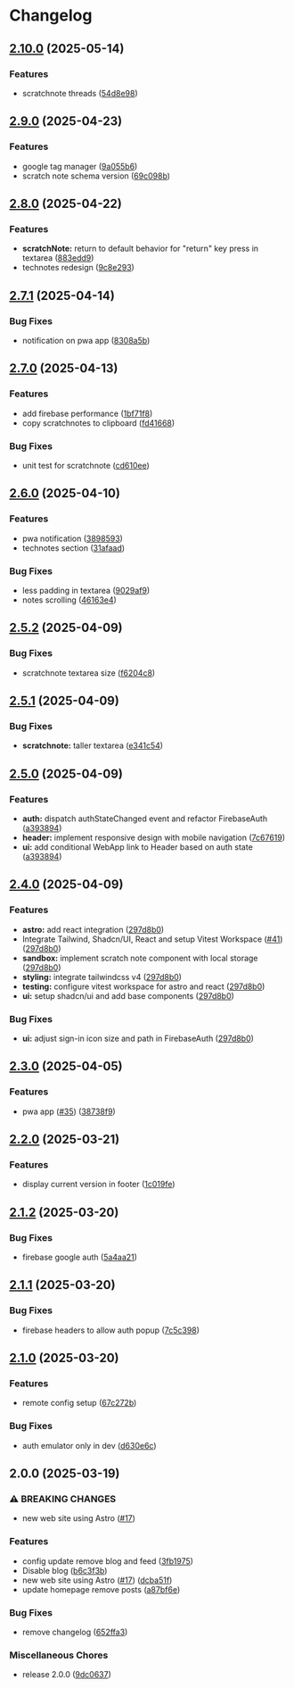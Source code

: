 # Changelog

## [2.10.0](https://github.com/raph84/blog/compare/v2.9.0...v2.10.0) (2025-05-14)


### Features

* scratchnote threads ([54d8e98](https://github.com/raph84/blog/commit/54d8e98c41d2182dc2ce2bfb97d3eee0b80dcc94))

## [2.9.0](https://github.com/raph84/blog/compare/v2.8.0...v2.9.0) (2025-04-23)


### Features

* google tag manager ([9a055b6](https://github.com/raph84/blog/commit/9a055b62de60ac1247bdfa4a4ebdf8012559c968))
* scratch note schema version ([69c098b](https://github.com/raph84/blog/commit/69c098b8744f870bf60139e212868bada30e462d))

## [2.8.0](https://github.com/raph84/blog/compare/v2.7.1...v2.8.0) (2025-04-22)


### Features

* **scratchNote:** return to default behavior for "return" key press in textarea ([883edd9](https://github.com/raph84/blog/commit/883edd975e900a44a574922f20714098e2759464))
* technotes redesign ([9c8e293](https://github.com/raph84/blog/commit/9c8e2936bcf9418eaa7c0e2134a5eea9f04e45f2))

## [2.7.1](https://github.com/raph84/blog/compare/v2.7.0...v2.7.1) (2025-04-14)


### Bug Fixes

* notification on pwa app ([8308a5b](https://github.com/raph84/blog/commit/8308a5be5ade1cf5e23f674872512fdfa0b69214))

## [2.7.0](https://github.com/raph84/blog/compare/v2.6.0...v2.7.0) (2025-04-13)


### Features

* add firebase performance ([1bf71f8](https://github.com/raph84/blog/commit/1bf71f84dba89155fbc40187d6c9490fc7b4b5a1))
* copy scratchnotes to clipboard ([fd41668](https://github.com/raph84/blog/commit/fd41668af33c48f974a72d4a961eb40a8a62a27a))


### Bug Fixes

* unit test for scratchnote ([cd610ee](https://github.com/raph84/blog/commit/cd610eebf2dc397090fef970070caafe0de478fd))

## [2.6.0](https://github.com/raph84/blog/compare/v2.5.2...v2.6.0) (2025-04-10)


### Features

* pwa notification ([3898593](https://github.com/raph84/blog/commit/3898593aa0acdee1ea39064b16a12d4381e28c80))
* technotes section ([31afaad](https://github.com/raph84/blog/commit/31afaadab94ee0d56c68bc4c5c67cbab23031bcf))


### Bug Fixes

* less padding in textarea ([9029af9](https://github.com/raph84/blog/commit/9029af9de40194ebbbe4415f3c805f0d87e06d2c))
* notes scrolling ([46163e4](https://github.com/raph84/blog/commit/46163e474c3e64afe2bdf0873d55cf6498b7c286))

## [2.5.2](https://github.com/raph84/blog/compare/v2.5.1...v2.5.2) (2025-04-09)


### Bug Fixes

* scratchnote textarea size ([f6204c8](https://github.com/raph84/blog/commit/f6204c8880dd3af515eda0acc971fa2682b16c0a))

## [2.5.1](https://github.com/raph84/blog/compare/v2.5.0...v2.5.1) (2025-04-09)


### Bug Fixes

* **scratchnote:** taller textarea ([e341c54](https://github.com/raph84/blog/commit/e341c545875ac23180865ee0497ba1d37ab56404))

## [2.5.0](https://github.com/raph84/blog/compare/v2.4.0...v2.5.0) (2025-04-09)


### Features

* **auth:** dispatch authStateChanged event and refactor FirebaseAuth ([a393894](https://github.com/raph84/blog/commit/a393894e6c491f228ef0d166e68a8e71a62bcdc9))
* **header:** implement responsive design with mobile navigation ([7c67619](https://github.com/raph84/blog/commit/7c676190a84a14b1ee0f5ee219cf95dc22d4e835))
* **ui:** add conditional WebApp link to Header based on auth state ([a393894](https://github.com/raph84/blog/commit/a393894e6c491f228ef0d166e68a8e71a62bcdc9))

## [2.4.0](https://github.com/raph84/blog/compare/v2.3.0...v2.4.0) (2025-04-09)


### Features

* **astro:** add react integration ([297d8b0](https://github.com/raph84/blog/commit/297d8b0ba83c4b3ca36311d1aed77c09f6a1fb0f))
* Integrate Tailwind, Shadcn/UI, React and setup Vitest Workspace ([#41](https://github.com/raph84/blog/issues/41)) ([297d8b0](https://github.com/raph84/blog/commit/297d8b0ba83c4b3ca36311d1aed77c09f6a1fb0f))
* **sandbox:** implement scratch note component with local storage ([297d8b0](https://github.com/raph84/blog/commit/297d8b0ba83c4b3ca36311d1aed77c09f6a1fb0f))
* **styling:** integrate tailwindcss v4 ([297d8b0](https://github.com/raph84/blog/commit/297d8b0ba83c4b3ca36311d1aed77c09f6a1fb0f))
* **testing:** configure vitest workspace for astro and react ([297d8b0](https://github.com/raph84/blog/commit/297d8b0ba83c4b3ca36311d1aed77c09f6a1fb0f))
* **ui:** setup shadcn/ui and add base components ([297d8b0](https://github.com/raph84/blog/commit/297d8b0ba83c4b3ca36311d1aed77c09f6a1fb0f))


### Bug Fixes

* **ui:** adjust sign-in icon size and path in FirebaseAuth ([297d8b0](https://github.com/raph84/blog/commit/297d8b0ba83c4b3ca36311d1aed77c09f6a1fb0f))

## [2.3.0](https://github.com/raph84/blog/compare/v2.2.0...v2.3.0) (2025-04-05)


### Features

* pwa app ([#35](https://github.com/raph84/blog/issues/35)) ([38738f9](https://github.com/raph84/blog/commit/38738f9d983b838df0bf27b7bcecbd7b136f0724))

## [2.2.0](https://github.com/raph84/blog/compare/v2.1.2...v2.2.0) (2025-03-21)


### Features

* display current version in footer ([1c019fe](https://github.com/raph84/blog/commit/1c019fe88fb8cd03a9a1dcf083aed607e0706cbc))

## [2.1.2](https://github.com/raph84/blog/compare/v2.1.1...v2.1.2) (2025-03-20)


### Bug Fixes

* firebase google auth ([5a4aa21](https://github.com/raph84/blog/commit/5a4aa219ea34a8bf1d02abfacfda282423c139b6))

## [2.1.1](https://github.com/raph84/blog/compare/v2.1.0...v2.1.1) (2025-03-20)


### Bug Fixes

* firebase headers to allow auth popup ([7c5c398](https://github.com/raph84/blog/commit/7c5c3988f1e352a743b0cbf25841e9468f5e1f0e))

## [2.1.0](https://github.com/raph84/blog/compare/v2.0.0...v2.1.0) (2025-03-20)


### Features

* remote config setup ([67c272b](https://github.com/raph84/blog/commit/67c272b4cc13e287c560e91225d2c1620e9dc81f))


### Bug Fixes

* auth emulator only in dev ([d630e6c](https://github.com/raph84/blog/commit/d630e6c1d3e2b2b6b5a7e206dac0dc994f03d38b))

## 2.0.0 (2025-03-19)


### ⚠ BREAKING CHANGES

* new web site using Astro ([#17](https://github.com/raph84/blog/issues/17))

### Features

* config update remove blog and feed ([3fb1975](https://github.com/raph84/blog/commit/3fb19753b2a7dff7fed7a9ae12dd1ce242cff5cb))
* Disable blog ([b6c3f3b](https://github.com/raph84/blog/commit/b6c3f3bed3cdec7a8ebf17c982dbdcd4e671e3f1))
* new web site using Astro ([#17](https://github.com/raph84/blog/issues/17)) ([dcba51f](https://github.com/raph84/blog/commit/dcba51f21bbaf855b568a720133f8f1039c7792f))
* update homepage remove posts ([a87bf6e](https://github.com/raph84/blog/commit/a87bf6ed1757511d1073680ba32408539be70443))


### Bug Fixes

* remove changelog ([652ffa3](https://github.com/raph84/blog/commit/652ffa328998a77e27fc048d9eb78eaa6f06af33))


### Miscellaneous Chores

* release 2.0.0 ([9dc0637](https://github.com/raph84/blog/commit/9dc0637b88732fdd6715a5a8e0d3c3ae1c621a1e))
